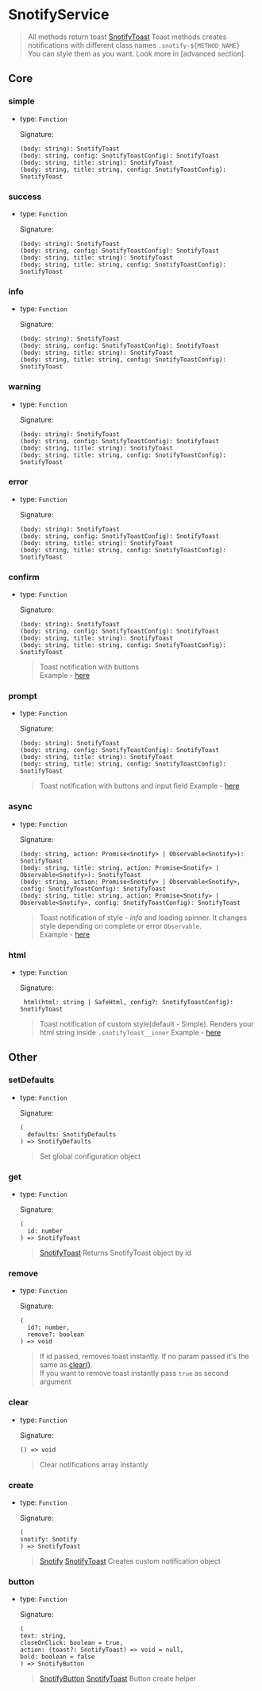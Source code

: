 # SnotifyService

> All methods return toast [SnotifyToast](model.md#snotifytoast)
> Toast methods creates notifications with different class names `.snotify-${METHOD_NAME}`  
> You can style them as you want.
> Look more in [advanced section].

## Core

### simple

- type: `Function`

  Signature:

  ```
  (body: string): SnotifyToast
  (body: string, config: SnotifyToastConfig): SnotifyToast
  (body: string, title: string): SnotifyToast
  (body: string, title: string, config: SnotifyToastConfig): SnotifyToast
  ```
  
### success

- type: `Function`

  Signature:

  ```
  (body: string): SnotifyToast
  (body: string, config: SnotifyToastConfig): SnotifyToast
  (body: string, title: string): SnotifyToast
  (body: string, title: string, config: SnotifyToastConfig): SnotifyToast
  ``` 
  
### info

- type: `Function`

  Signature:

  ```
  (body: string): SnotifyToast
  (body: string, config: SnotifyToastConfig): SnotifyToast
  (body: string, title: string): SnotifyToast
  (body: string, title: string, config: SnotifyToastConfig): SnotifyToast
  ```
  
### warning

- type: `Function`

  Signature:

  ```
  (body: string): SnotifyToast
  (body: string, config: SnotifyToastConfig): SnotifyToast
  (body: string, title: string): SnotifyToast
  (body: string, title: string, config: SnotifyToastConfig): SnotifyToast
  ```  
  
### error

- type: `Function`

  Signature:

  ```
  (body: string): SnotifyToast
  (body: string, config: SnotifyToastConfig): SnotifyToast
  (body: string, title: string): SnotifyToast
  (body: string, title: string, config: SnotifyToastConfig): SnotifyToast
  ```

### confirm

- type: `Function`

  Signature:

  ```
  (body: string): SnotifyToast
  (body: string, config: SnotifyToastConfig): SnotifyToast
  (body: string, title: string): SnotifyToast
  (body: string, title: string, config: SnotifyToastConfig): SnotifyToast
  ```
  > Toast notification with buttons  
  > Example - [here](../essentials/examples.md#confirm) 
   
### prompt

- type: `Function`

  Signature:

  ```
  (body: string): SnotifyToast
  (body: string, config: SnotifyToastConfig): SnotifyToast
  (body: string, title: string): SnotifyToast
  (body: string, title: string, config: SnotifyToastConfig): SnotifyToast
  ```
  > Toast notification with buttons and input field
  > Example - [here](../essentials/examples.md#prompt)   
  
  
### async

- type: `Function`

  Signature:

  ```
  (body: string, action: Promise<Snotify> | Observable<Snotify>): SnotifyToast
  (body: string, title: string, action: Promise<Snotify> | Observable<Snotify>): SnotifyToast
  (body: string, action: Promise<Snotify> | Observable<Snotify>, config: SnotifyToastConfig): SnotifyToast
  (body: string, title: string, action: Promise<Snotify> | Observable<Snotify>, config: SnotifyToastConfig): SnotifyToast
  ```
  > Toast notification of style - *info* and loading spinner. It changes style depending on complete or error `Observable`.  
  > Example - [here](../essentials/examples.md#async)  
  


### html

- type: `Function`

  Signature:

  ```
   html(html: string | SafeHtml, config?: SnotifyToastConfig): SnotifyToast
  ```
  > Toast notification of custom style(default - Simple). 
  > Renders your html string inside `.snotifyToast__inner`
  > Example - [here](../essentials/examples.md#html)

## Other

### setDefaults

- type: `Function`

  Signature:

  ```
  (
    defaults: SnotifyDefaults
  ) => SnotifyDefaults
  ```
  > Set global configuration object  
  
### get

- type: `Function`

  Signature:

  ```
  (
    id: number
  ) => SnotifyToast
  ```
  > [SnotifyToast](model.md#snotifytoast)
  > Returns SnotifyToast object by id  
    
  
### remove

- type: `Function`

  Signature:

  ```
  (
    id?: number,
    remove?: boolean
  ) => void
  ```
  > If id passed, removes toast instantly. 
  > If no param passed it's the same as [clear()](#clear).  
  > If you want to remove toast instantly pass `true` as second argument
  
    
  
### clear

- type: `Function`

  Signature:

  ```
  () => void
  ```
  > Clear notifications array instantly
      
  
### create

- type: `Function`

  Signature:

  ```
  (
  snotify: Snotify
  ) => SnotifyToast
  ```
  > [Snotify](interfaces.md#snotify)
  > [SnotifyToast](model.md#snotifytoast)
  > Creates custom notification object      
  

### button

- type: `Function`

  Signature:

  ```
  (
  text: string,
  closeOnClick: boolean = true,
  action: (toast?: SnotifyToast) => void = null,
  bold: boolean = false
  ) => SnotifyButton
  ```
  > [SnotifyButton](interfaces.md#snotyfybutton)
  > [SnotifyToast](model.md#snotifytoast)
  > Button create helper
  
